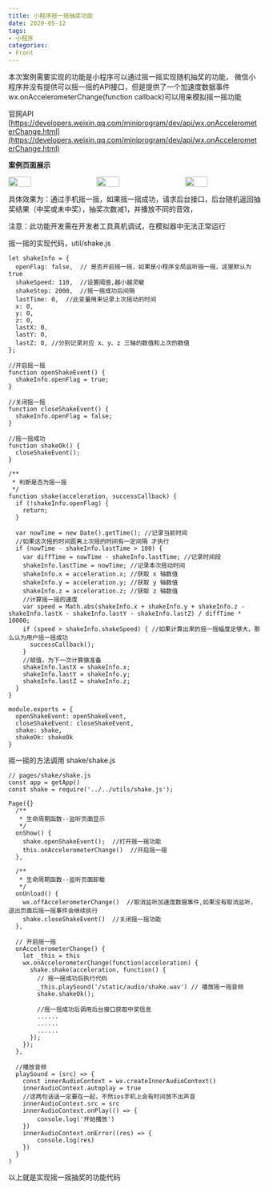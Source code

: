 ```yaml
---
title: 小程序摇一摇抽奖功能
date: 2020-05-12
tags:
- 小程序
categories: 
- Front
---
```


本次案例需要实现的功能是小程序可以通过摇一摇实现随机抽奖的功能，
微信小程序并没有提供可以摇一摇的API接口，但是提供了一个加速度数据事件wx.onAccelerometerChange(function callback)可以用来模拟摇一摇功能

官网API  [https://developers.weixin.qq.com/miniprogram/dev/api/wx.onAccelerometerChange.html](https://developers.weixin.qq.com/miniprogram/dev/api/wx.onAccelerometerChange.html)


**案例页面展示**

<div class="imgs">
    <img src="/blog/5-1.jpg">
    <img src="/blog/5-2.jpg">
    <img src="/blog/5-3.jpg">
</div>

具体效果为：通过手机摇一摇，如果摇一摇成功，请求后台接口，后台随机返回抽奖结果（中奖或未中奖），抽奖次数减1，并播放不同的音效，

<p class="point">注意：此功能开发需在开发者工具真机调试，在模拟器中无法正常运行</p>

摇一摇的实现代码，util/shake.js  

```
let shakeInfo = {
  openFlag: false,  // 是否开启摇一摇，如果是小程序全局监听摇一摇，这里默认为true
  shakeSpeed: 110,  //设置阈值,越小越灵敏
  shakeStep: 2000,  //摇一摇成功后间隔
  lastTime: 0,  //此变量用来记录上次摇动的时间
  x: 0,
  y: 0,
  z: 0,
  lastX: 0,
  lastY: 0,
  lastZ: 0, //分别记录对应 x、y、z 三轴的数值和上次的数值
};

//开启摇一摇
function openShakeEvent() {
  shakeInfo.openFlag = true;
}

//关闭摇一摇
function closeShakeEvent() {
  shakeInfo.openFlag = false;
}

//摇一摇成功
function shakeOk() {
  closeShakeEvent();
}

/**
 * 判断是否为摇一摇
 */
function shake(acceleration, successCallback) {
  if (!shakeInfo.openFlag) {
    return;
  }

  var nowTime = new Date().getTime(); //记录当前时间
  //如果这次摇的时间距离上次摇的时间有一定间隔 才执行
  if (nowTime - shakeInfo.lastTime > 100) {
    var diffTime = nowTime - shakeInfo.lastTime; //记录时间段
    shakeInfo.lastTime = nowTime; //记录本次摇动时间
    shakeInfo.x = acceleration.x; //获取 x 轴数值
    shakeInfo.y = acceleration.y; //获取 y 轴数值
    shakeInfo.z = acceleration.z; //获取 z 轴数值
    //计算摇一摇的速度
    var speed = Math.abs(shakeInfo.x + shakeInfo.y + shakeInfo.z - shakeInfo.lastX - shakeInfo.lastY - shakeInfo.lastZ) / diffTime * 10000;
    if (speed > shakeInfo.shakeSpeed) { //如果计算出来的摇一摇幅度足够大，那么认为用户摇一摇成功
      successCallback();
    }
    //赋值，为下一次计算做准备
    shakeInfo.lastX = shakeInfo.x;
    shakeInfo.lastY = shakeInfo.y;
    shakeInfo.lastZ = shakeInfo.z; 
  }
}

module.exports = {
  openShakeEvent: openShakeEvent,
  closeShakeEvent: closeShakeEvent,
  shake: shake,
  shakeOk: shakeOk
}

```

摇一摇的方法调用  shake/shake.js
```
// pages/shake/shake.js
const app = getApp()
const shake = require('../../utils/shake.js');

Page({}
  /**
   * 生命周期函数--监听页面显示
   */
  onShow() {
    shake.openShakeEvent();  //打开摇一摇功能
    this.onAccelerometerChange()  //开启摇一摇
  },

  /**
   * 生命周期函数--监听页面卸载
   */
  onUnload() {
    wx.offAccelerometerChange()  //取消监听加速度数据事件,如果没有取消监听，退出页面后摇一摇事件会继续执行
    shake.closeShakeEvent()  //关闭摇一摇功能
  },

  // 开启摇一摇
  onAccelerometerChange() {
    let _this = this
    wx.onAccelerometerChange(function(acceleration) {
      shake.shake(acceleration, function() {
        // 摇一摇成功后执行代码
        _this.playSound('/static/audio/shake.wav') // 播放摇一摇音频
        shake.shakeOk();

        //摇一摇成功后调用后台接口获取中奖信息
        ......
        ......
        ......
      });
    });
  },

  //播放音频
  playSound = (src) => {
    const innerAudioContext = wx.createInnerAudioContext()
    innerAudioContext.autoplay = true
    //这两句话话一定要在一起，不然ios手机上会有时间放不出声音
    innerAudioContext.src = src
    innerAudioContext.onPlay(() => {
        console.log('开始播放')
    })
    innerAudioContext.onError((res) => {
        console.log(res)
    })
  }
)
```

以上就是实现摇一摇抽奖的功能代码


<style lang="stylus" scoped>
.imgs{
    display: flex;
    justify-content: space-between;
    /* padding: 20px 0; */
    img{
        width: 30%;
    }
}
</style>